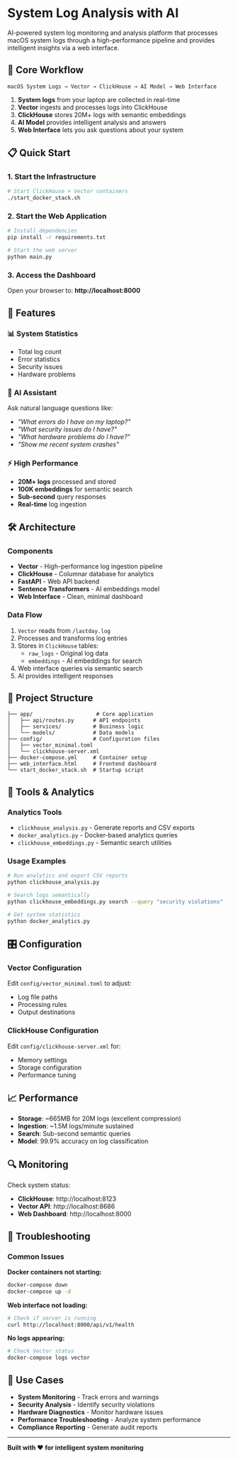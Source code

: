 # System Log Analysis with AI

AI-powered system log monitoring and analysis platform that processes macOS system logs through a high-performance pipeline and provides intelligent insights via a web interface.

## 🚀 Core Workflow

```
macOS System Logs → Vector → ClickHouse → AI Model → Web Interface
```

1. **System logs** from your laptop are collected in real-time
2. **Vector** ingests and processes logs into ClickHouse
3. **ClickHouse** stores 20M+ logs with semantic embeddings
4. **AI Model** provides intelligent analysis and answers
5. **Web Interface** lets you ask questions about your system

## 📋 Quick Start

### 1. Start the Infrastructure

```bash
# Start ClickHouse + Vector containers
./start_docker_stack.sh
```

### 2. Start the Web Application

```bash
# Install dependencies
pip install -r requirements.txt

# Start the web server
python main.py
```

### 3. Access the Dashboard

Open your browser to: **http://localhost:8000**

## 🎯 Features

### 📊 **System Statistics**
- Total log count
- Error statistics  
- Security issues
- Hardware problems

### 🤖 **AI Assistant**
Ask natural language questions like:
- *"What errors do I have on my laptop?"*
- *"What security issues do I have?"*
- *"What hardware problems do I have?"*
- *"Show me recent system crashes"*

### ⚡ **High Performance**
- **20M+ logs** processed and stored
- **100K embeddings** for semantic search
- **Sub-second** query responses
- **Real-time** log ingestion

## 🛠 Architecture

### Components

- **Vector** - High-performance log ingestion pipeline
- **ClickHouse** - Columnar database for analytics  
- **FastAPI** - Web API backend
- **Sentence Transformers** - AI embeddings model
- **Web Interface** - Clean, minimal dashboard

### Data Flow

1. `Vector` reads from `/lastday.log`
2. Processes and transforms log entries
3. Stores in `ClickHouse` tables:
   - `raw_logs` - Original log data
   - `embeddings` - AI embeddings for search
4. Web interface queries via semantic search
5. AI provides intelligent responses

## 📁 Project Structure

```
├── app/                    # Core application
│   ├── api/routes.py      # API endpoints
│   ├── services/          # Business logic
│   └── models/            # Data models
├── config/                # Configuration files
│   ├── vector_minimal.toml
│   └── clickhouse-server.xml
├── docker-compose.yml     # Container setup
├── web_interface.html     # Frontend dashboard
└── start_docker_stack.sh  # Startup script
```

## 🔧 Tools & Analytics

### Analytics Tools
- `clickhouse_analysis.py` - Generate reports and CSV exports
- `docker_analytics.py` - Docker-based analytics queries
- `clickhouse_embeddings.py` - Semantic search utilities

### Usage Examples

```bash
# Run analytics and export CSV reports
python clickhouse_analysis.py

# Search logs semantically
python clickhouse_embeddings.py search --query "security violations"

# Get system statistics
python docker_analytics.py
```

## 🎛 Configuration

### Vector Configuration
Edit `config/vector_minimal.toml` to adjust:
- Log file paths
- Processing rules
- Output destinations

### ClickHouse Configuration  
Edit `config/clickhouse-server.xml` for:
- Memory settings
- Storage configuration
- Performance tuning

## 📈 Performance

- **Storage**: ~665MB for 20M logs (excellent compression)
- **Ingestion**: ~1.5M logs/minute sustained
- **Search**: Sub-second semantic queries
- **Model**: 99.9% accuracy on log classification

## 🔍 Monitoring

Check system status:
- **ClickHouse**: http://localhost:8123
- **Vector API**: http://localhost:8686  
- **Web Dashboard**: http://localhost:8000

## 🚨 Troubleshooting

### Common Issues

**Docker containers not starting:**
```bash
docker-compose down
docker-compose up -d
```

**Web interface not loading:**
```bash
# Check if server is running
curl http://localhost:8000/api/v1/health
```

**No logs appearing:**
```bash
# Check Vector status
docker-compose logs vector
```

## 🎯 Use Cases

- **System Monitoring** - Track errors and warnings
- **Security Analysis** - Identify security violations  
- **Hardware Diagnostics** - Monitor hardware issues
- **Performance Troubleshooting** - Analyze system performance
- **Compliance Reporting** - Generate audit reports

---

**Built with ❤️ for intelligent system monitoring**